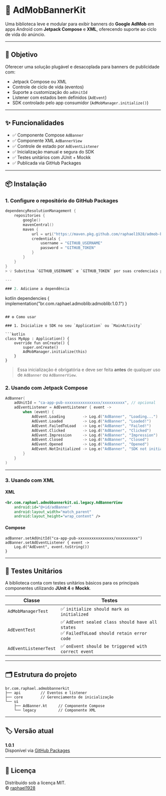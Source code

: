 # 📢 AdMobBannerKit

Uma biblioteca leve e modular para exibir banners do **Google AdMob** em apps Android com **Jetpack Compose** e **XML**, oferecendo suporte ao ciclo de vida do anúncio.

---

## 🧠 Objetivo

Oferecer uma solução plugável e desacoplada para banners de publicidade com:
- Jetpack Compose ou XML
- Controle de ciclo de vida (eventos)
- Suporte a customização do `adUnitId`
- Listener com estados bem definidos (`AdEvent`)
- SDK controlado pelo app consumidor (`AdMobManager.initialize()`)

---

## ✨ Funcionalidades

- ✅ Componente Compose `AdBanner`
- ✅ Componente XML `AdBannerView`
- ✅ Controle de estado por `AdEventListener`
- ✅ Inicialização manual e segura do SDK
- ✅ Testes unitários com JUnit + Mockk
- ✅ Publicada via GitHub Packages

---

## 📦 Instalação

### 1. Configure o repositório do GitHub Packages

```kotlin
dependencyResolutionManagement {
    repositories {
        google()
        mavenCentral()
        maven {
            url = uri("https://maven.pkg.github.com/raphael1928/admob-banner-kit")
            credentials {
                username = "GITHUB_USERNAME"
                password = "GITHUB_TOKEN"
            }
        }
    }
}
> 💡 Substitua `GITHUB_USERNAME` e `GITHUB_TOKEN` por suas credenciais pessoais do GitHub (pode usar um [Token Pessoal](https://github.com/settings/tokens)).

---

### 2. Adicione a dependência

```
kotlin
dependencies {
    implementation("br.com.raphael.admoblib:admoblib:1.0.1")
}
```

## ⚙️ Como usar

### 1. Inicialize o SDK no seu `Application` ou `MainActivity`

```kotlin
class MyApp : Application() {
    override fun onCreate() {
        super.onCreate()
        AdMobManager.initialize(this)
    }
}
```

> Essa inicialização é obrigatória e deve ser feita **antes** de qualquer uso de `AdBanner` ou `AdBannerView`.


### 2. Usando com Jetpack Compose

```kotlin
AdBanner(
    adUnitId = "ca-app-pub-xxxxxxxxxxxxxxxx/xxxxxxxxxx", // opcional
    adEventListener = AdEventListener { event ->
        when (event) {
            AdEvent.Loading        -> Log.d("AdBanner", "Loading...")
            AdEvent.Loaded         -> Log.d("AdBanner", "Loaded!")
            AdEvent.FailedToLoad   -> Log.e("AdBanner", "Failed!")
            AdEvent.Clicked        -> Log.d("AdBanner", "Clicked")
            AdEvent.Impression     -> Log.d("AdBanner", "Impression")
            AdEvent.Closed         -> Log.d("AdBanner", "Closed")
            AdEvent.Opened         -> Log.d("AdBanner", "Opened")
            AdEvent.NotInitialized -> Log.e("AdBanner", "SDK not initialized")
        }
    }
)
```

---

### 3. Usando com XML

#### XML

```xml
<br.com.raphael.admobbannerkit.ui.legacy.AdBannerView
    android:id="@+id/adBanner"
    android:layout_width="match_parent"
    android:layout_height="wrap_content" />
```

#### Compose

```compose
adBanner.setAdUnitId("ca-app-pub-xxxxxxxxxxxxxxxx/xxxxxxxxxx")
adBanner.setAdEventListener { event ->
    Log.d("AdEvent", event.toString())
}
```

---

## 🧪 Testes Unitários

A biblioteca conta com testes unitários básicos para os principais componentes utilizando **JUnit 4** e **Mockk**.

| Classe               | Testes                                                       |
|---------------------|--------------------------------------------------------------|
| `AdMobManagerTest`  | ✅ `initialize should mark as initialized`                   |
| `AdEventTest`       | ✅ `AdEvent sealed class should have all states`<br>✅ `FailedToLoad should retain error code` |
| `AdEventListenerTest` | ✅ `onEvent should be triggered with correct event`          |

---

## 🗂 Estrutura do projeto

```text
br.com.raphael.admobbannerkit
├── api         // Eventos e listener
├── core        // Gerenciamento de inicialização
└── ui
    ├── AdBanner.kt     // Componente Compose
    └── legacy          // Componente XML
```

---

## 🏷️ Versão atual

**1.0.1**  
Disponível via [GitHub Packages](https://github.com/raphael1928/admob-banner-kit/packages)

---

## 📄 Licença

Distribuído sob a licença MIT.  
© [raphael1928](https://github.com/raphael1928)

